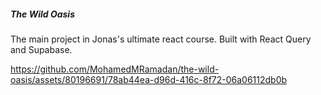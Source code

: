 ##### The Wild Oasis

The main project in Jonas's ultimate react course.
Built with React Query and Supabase.






https://github.com/MohamedMRamadan/the-wild-oasis/assets/80196691/78ab44ea-d96d-416c-8f72-06a06112db0b



